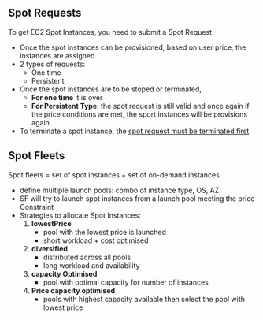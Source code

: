 ## Spot Requests
To get EC2 Spot Instances, you need to submit a Spot Request
- Once the spot instances can be provisioned, based on user price, the instances are assigned.
- 2 types of requests:
	- One time
	- Persistent
- Once the spot instances are to be stoped or terminated, 
	- **For one time** it is over
	- **For Persistent Type**: the spot request is still valid and once again if the price conditions are met, the sport instances will be provisions again
- To terminate a spot instance, the <u>spot request must be terminated first</u>



## Spot Fleets
Spot fleets = set of spot instances + set of on-demand instances

- define multiple launch pools: combo of instance type, OS, AZ
- SF will try to launch spot instances from a launch pool meeting the price Constraint 
- Strategies to allocate Spot Instances:
	1. **lowestPrice**
		- pool with the lowest price is launched
		- short workload + cost optimised
	 2. **diversified**
		 - distributed across all pools
		 - long workload and availability
	3. **capacity Optimised**
		- pool with optimal capacity for number of instances
	4. **Price capacity optimised**
		- pools with highest capacity available then select the pool with lowest price